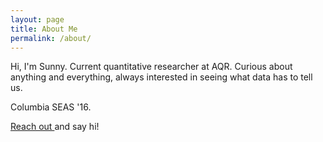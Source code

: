 ```yaml
---
layout: page
title: About Me
permalink: /about/
---
```


Hi, I'm Sunny. Current quantitative researcher at AQR. Curious about anything and everything, always interested in seeing what data has to tell us. 

Columbia SEAS '16. 

<a href="mailto:sunny.m.bala@gmail.com"> Reach out </a> and say hi!